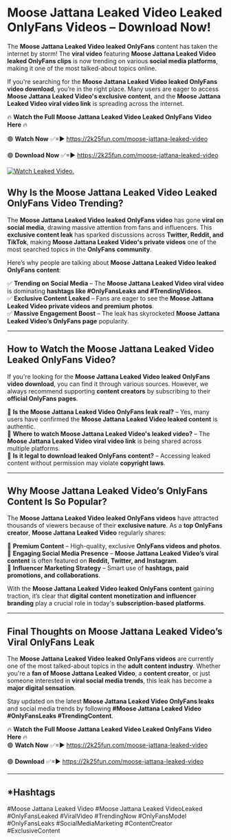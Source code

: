 # Moose Jattana Leaked Video Leaked OnlyFans Videos – Download Now!

The **Moose Jattana Leaked Video leaked OnlyFans** content has taken the internet by storm! The **viral video** featuring **Moose Jattana Leaked Video leaked OnlyFans clips** is now trending on various **social media platforms**, making it one of the most talked-about topics online.  

If you're searching for the **Moose Jattana Leaked Video leaked OnlyFans video download**, you’re in the right place. Many users are eager to access **Moose Jattana Leaked Video's exclusive content**, and the **Moose Jattana Leaked Video viral video link** is spreading across the internet.  

🔥 **Watch the Full Moose Jattana Leaked Video Leaked OnlyFans Video Here** 🔥  

🟢 **Watch Now** ✅=► https://2k25fun.com/moose-jattana-leaked-video

🟢 **Download Now** ✅=► https://2k25fun.com/moose-jattana-leaked-video

[![Watch Leaked Video.](https://miro.medium.com/v2/resize:fit:828/format:webp/1*cilzJN44JGOrTw9NJCrNHA.gif "Watch Leaked Video")](https://2k25fun.com/moose-jattana-leaked-video)

## **Why Is the Moose Jattana Leaked Video Leaked OnlyFans Video Trending?**  

The **Moose Jattana Leaked Video leaked OnlyFans video** has gone **viral on social media**, drawing massive attention from fans and influencers. This **exclusive content leak** has sparked discussions across **Twitter, Reddit, and TikTok**, making **Moose Jattana Leaked Video's private videos** one of the most searched topics in the **OnlyFans community**.  

Here’s why people are talking about **Moose Jattana Leaked Video leaked OnlyFans content**:  

✅ **Trending on Social Media** – The **Moose Jattana Leaked Video viral video** is dominating **hashtags like #OnlyFansLeaks and #TrendingVideos**.  
✅ **Exclusive Content Leaked** – Fans are eager to see the **Moose Jattana Leaked Video private videos and premium photos**.  
✅ **Massive Engagement Boost** – The leak has skyrocketed **Moose Jattana Leaked Video’s OnlyFans page** popularity.  

---

## **How to Watch the Moose Jattana Leaked Video Leaked OnlyFans Video?**  

If you're looking for the **Moose Jattana Leaked Video leaked OnlyFans video download**, you can find it through various sources. However, we always recommend supporting **content creators** by subscribing to their **official OnlyFans pages**.  

🔹 **Is the Moose Jattana Leaked Video OnlyFans leak real?** – Yes, many users have confirmed the **Moose Jattana Leaked Video leaked content** is authentic.  
🔹 **Where to watch Moose Jattana Leaked Video's leaked video?** – The **Moose Jattana Leaked Video viral video link** is being shared across multiple platforms.  
🔹 **Is it legal to download leaked OnlyFans content?** – Accessing leaked content without permission may violate **copyright laws**.  

---

## **Why Moose Jattana Leaked Video’s OnlyFans Content Is So Popular?**  

The **Moose Jattana Leaked Video leaked OnlyFans videos** have attracted thousands of viewers because of their **exclusive nature**. As a **top OnlyFans creator**, **Moose Jattana Leaked Video** regularly shares:  

📌 **Premium Content** – High-quality, exclusive **OnlyFans videos and photos**.  
📌 **Engaging Social Media Presence** – **Moose Jattana Leaked Video’s viral content** is often featured on **Reddit, Twitter, and Instagram**.  
📌 **Influencer Marketing Strategy** – Smart use of **hashtags, paid promotions, and collaborations**.  

With the **Moose Jattana Leaked Video leaked OnlyFans content** gaining traction, it’s clear that **digital content monetization and influencer branding** play a crucial role in today's **subscription-based platforms**.  

---

## **Final Thoughts on Moose Jattana Leaked Video’s Viral OnlyFans Leak**  

The **Moose Jattana Leaked Video leaked OnlyFans videos** are currently one of the most talked-about topics in the **adult content industry**. Whether you're a **fan of Moose Jattana Leaked Video**, a **content creator**, or just someone interested in **viral social media trends**, this leak has become a **major digital sensation**.  

Stay updated on the latest **Moose Jattana Leaked Video OnlyFans leaks** and social media trends by following **#Moose Jattana Leaked Video #OnlyFansLeaks #TrendingContent**.  

🔥 **Watch the Full Moose Jattana Leaked Video Leaked OnlyFans Video Here** 🔥  
🟢 **Watch Now** ✅=► https://2k25fun.com/moose-jattana-leaked-video

🟢 **Download** ✅=► https://2k25fun.com/moose-jattana-leaked-video

---

## *Hashtags
#Moose Jattana Leaked Video #Moose Jattana Leaked VideoLeaked #OnlyFansLeaked #ViralVideo #TrendingNow #OnlyFansModel #OnlyFansLeaks #SocialMediaMarketing #ContentCreator #ExclusiveContent  